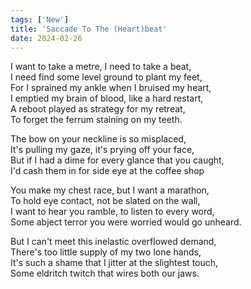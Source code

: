 ```yaml
---
tags: ['New']
title: 'Saccade To The (Heart)beat'
date: 2024-02-26
---
```


I want to take a metre, I need to take a beat,  
I need find some level ground to plant my feet,  
For I sprained my ankle when I bruised my heart,  
I emptied my brain of blood, like a hard restart,  
A reboot played as strategy for my retreat,  
To forget the ferrum staining on my teeth.

The bow on your neckline is so misplaced,  
It's pulling my gaze, it's prying off your face,  
But if I had a dime for every glance that you caught,  
I'd cash them in for side eye at the coffee shop 

You make my chest race, but I want a marathon,  
To hold eye contact, not be slated on the wall,  
I want to hear you ramble, to listen to every word,  
Some abject terror you were worried would go unheard.

But I can't meet this inelastic overflowed demand,  
There's too little supply of my two lone hands,  
It's such a shame that I jitter at the slightest touch,  
Some eldritch twitch that wires both our jaws.

